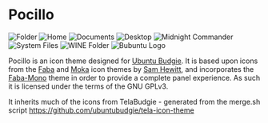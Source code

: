 # Pocillo

<div>
    <img title="Folder" src="https://cloud.githubusercontent.com/assets/5920259/18651548/e065f77e-7ec3-11e6-9333-0e420c002549.png" />
    <img title="Home" src="https://cloud.githubusercontent.com/assets/5920259/18651192/b94f0ed4-7ec1-11e6-9c56-ae3ad59326d3.png" />
    <img title="Documents" src="https://cloud.githubusercontent.com/assets/5920259/18651256/0fa9fb04-7ec2-11e6-8aac-9b493fdcb12b.png" />
    <img title="Desktop" src="https://cloud.githubusercontent.com/assets/5920259/18651290/44bd20be-7ec2-11e6-81fc-32d3e6f6c6f4.png" />
    <img title="Midnight Commander" src="https://cloud.githubusercontent.com/assets/5920259/18651410/f2590c38-7ec2-11e6-81b9-179683e30a92.png" />
    <img title="System Files" src="https://cloud.githubusercontent.com/assets/5920259/18651445/225d518c-7ec3-11e6-8c7b-fe3cf10fe6af.png" />
    <img title="WINE Folder" src="https://cloud.githubusercontent.com/assets/5920259/18651496/7f436d50-7ec3-11e6-8c9b-02c390a65730.png" />
    <img title="Bubuntu Logo" src="https://cloud.githubusercontent.com/assets/5920259/22408873/89f118ca-e678-11e6-8966-12317eb77fce.png" />
</div>

Pocillo is an icon theme designed for [Ubuntu Budgie](http://ubuntubudgie.org/). It is based upon icons from the [Faba](https://github.com/snwh/faba-icon-theme)  and [Moka](https://github.com/snwh/moka-icon-theme) icon themes by [Sam Hewitt](https://samuelhewitt.com/), and incorporates the [Faba-Mono](https://github.com/snwh/faba-mono-icons) theme in order to provide a complete panel experience. As such it is licensed under the terms of the GNU GPLv3.

It inherits much of the icons from TelaBudgie - generated from the merge.sh script https://github.com/ubuntubudgie/tela-icon-theme
